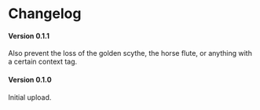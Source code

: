 ﻿Changelog
=============

#### Version 0.1.1

Also prevent the loss of the golden scythe, the horse flute, or anything with a certain context tag.

#### Version 0.1.0

Initial upload.
